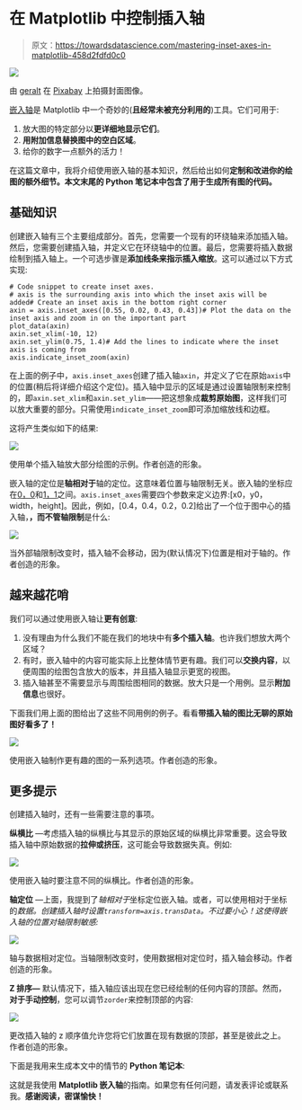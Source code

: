 # 在 Matplotlib 中控制插入轴

> 原文：<https://towardsdatascience.com/mastering-inset-axes-in-matplotlib-458d2fdfd0c0>

![](img/3bcf4c394195013524567b354874d5f3.png)

由 [geralt](https://pixabay.com/users/geralt-9301/) 在 [Pixabay](https://pixabay.com/illustrations/laptop-technology-online-monitor-6962810/) 上拍摄封面图像。

[嵌入轴](https://matplotlib.org/stable/api/_as_gen/matplotlib.axes.Axes.inset_axes.html)是 Matplotlib 中一个奇妙的(**且经常未被充分利用的**)工具。它们可用于:

1.  放大图的特定部分以**更详细地显示它们**。
2.  **用附加信息替换图中的空白区域**。
3.  给你的数字一点额外的活力！

在这篇文章中，我将介绍使用嵌入轴的基本知识，然后给出如何**定制和改进你的绘图的额外细节。本文末尾的 **Python 笔记本**中包含了用于生成所有图的代码。**

## 基础知识

创建嵌入轴有三个主要组成部分。首先，您需要一个现有的环绕轴来添加插入轴。然后，您需要创建插入轴，并定义它在环绕轴中的位置。最后，您需要将插入数据绘制到插入轴上。一个可选步骤是**添加线条来指示插入缩放**。这可以通过以下方式实现:

```
# Code snippet to create inset axes.
# axis is the surrounding axis into which the inset axis will be added# Create an inset axis in the bottom right corner
axin = axis.inset_axes([0.55, 0.02, 0.43, 0.43])# Plot the data on the inset axis and zoom in on the important part
plot_data(axin)
axin.set_xlim(-10, 12)
axin.set_ylim(0.75, 1.4)# Add the lines to indicate where the inset axis is coming from
axis.indicate_inset_zoom(axin)
```

在上面的例子中，`axis.inset_axes`创建了插入轴`axin`，并定义了它在原始`axis`中的位置(稍后将详细介绍这个定位)。插入轴中显示的区域是通过设置轴限制来控制的，即`axin.set_xlim`和`axin.set_ylim`——把这想象成**裁剪原始图**，这样我们可以放大重要的部分。只需使用`indicate_inset_zoom`即可添加缩放线和边框。

这将产生类似如下的结果:

![](img/97e42acc3b22090c292407be7c533873.png)

使用单个插入轴放大部分绘图的示例。作者创造的形象。

嵌入轴的定位是**轴相对于**轴的定位。这意味着位置与轴限制无关。嵌入轴的坐标应在[0，0](左下角)和[1，1](右上角)之间。`axis.inset_axes`需要四个参数来定义边界:[x0，y0，width，height]。因此，例如，[0.4，0.4，0.2，0.2]给出了一个位于图中心的插入轴，**，而不管轴限制**是什么:

![](img/5360d6a5b8522ec28ac7199e901c1ece.png)

当外部轴限制改变时，插入轴不会移动，因为(默认情况下)位置是相对于轴的。作者创造的形象。

## 越来越花哨

我们可以通过使用嵌入轴让**更有创意**:

1.  没有理由为什么我们不能在我们的地块中有**多个插入轴**。也许我们想放大两个区域？
2.  有时，嵌入轴中的内容可能实际上比整体情节更有趣。我们可以**交换内容**，以便周围的绘图包含放大的版本，并且插入轴显示更宽的视图。
3.  插入轴甚至不需要显示与周围绘图相同的数据。放大只是一个用例。显示**附加信息**也很好。

下面我们用上面的图给出了这些不同用例的例子。看看**带插入轴的图比无聊的原始图好看多了！**

![](img/5e73360b5c86470bbf3a86cb31c2da62.png)

使用嵌入轴制作更有趣的图的一系列选项。作者创造的形象。

## 更多提示

创建插入轴时，还有一些需要注意的事项。

**纵横比** —考虑插入轴的纵横比与其显示的原始区域的纵横比非常重要。这会导致插入轴中原始数据的**拉伸或挤压**，这可能会导致数据失真。例如:

![](img/c6a84e91dc81ef00fbabcfdb2ce59d6f.png)

使用嵌入轴时要注意不同的纵横比。作者创造的形象。

**轴定位** —上面，我提到了*轴相对于*坐标定位嵌入轴。或者，可以使用相对于坐标的*数据。创建插入轴时设置`transform=axis.transData`。不过要小心！这使得嵌入轴的位置对轴限制敏感:*

![](img/5acc1a7e203fad6a317870e8cf9c9548.png)

轴与数据相对定位。当轴限制改变时，使用数据相对定位时，插入轴会移动。作者创造的形象。

**Z 排序—** 默认情况下，插入轴应该出现在您已经绘制的任何内容的顶部。然而，**对于手动控制**，您可以调节`zorder`来控制顶部的内容:

![](img/f1650ec0d3ef23da7228d51950230fb3.png)

更改插入轴的 z 顺序值允许您将它们放置在现有数据的顶部，甚至是彼此之上。作者创造的形象。

下面是我用来生成本文中的情节的 **Python 笔记本**:

这就是我使用 **Matplotlib 嵌入轴**的指南。如果您有任何问题，请发表评论或联系我。**感谢阅读，密谋愉快！**